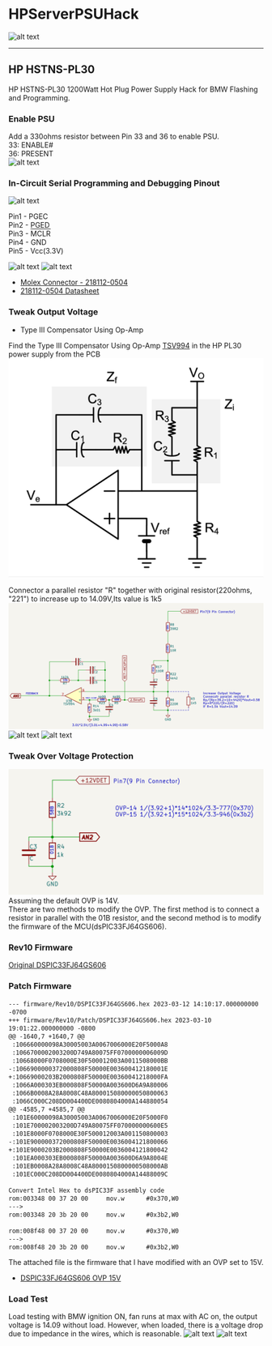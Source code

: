# **HPServerPSUHack**

![alt text][image11]

---

## HP HSTNS-PL30

HP HSTNS-PL30 1200Watt Hot Plug Power Supply Hack for BMW Flashing and Programming.


[//]: # (Image References)
[image1]: ./resources/mb_front.png "MB Front"
[image2]: ./resources/sb1_front.png "SB1 Front"
[image3]: ./resources/sb1_back.png "SB1 Back"
[image4]: ./resources/pickit3.png "Pickit3"
[image5]: ./resources/connector.png "Connector"
[image6]: ./resources/cable.png "Cable"
[image7]: ./resources/debug.png "Debug"
[image8]: ./resources/vout_fb_sch.png "+12V Feedback Schematic"
[image9]: ./resources/vout_fb_pcb.png "+12V Feedback PCB"
[image10]: ./resources/OVP.png "Over Voltage Protection"
[image11]: ./resources/PL30.png "HP HSTNS-PL30"
[image12]: ./resources/VR.png "10K VR(53CAD-D28-B15L)"
[image13]: ./resources/T3_compensator.png "Type III Compensator"
[image14]: ./resources/present.png "Enable PSU"
[image15]: ./resources/tweak_output.png "Tweak Output Voltage"
[image16]: ./resources/load_test_voltage.png "Load Test Voltage"
[image17]: ./resources/load_test_current.png "Load Test Current"


### Enable PSU
Add a 330ohms resistor between Pin 33 and 36 to enable PSU.  
33: ENABLE#  
36: PRESENT  
![alt text][image14]


### In-Circuit Serial Programming and Debugging Pinout

![alt text][image7]

Pin1 - PGEC  
Pin2 - PGED  
Pin3 - <span style="text-decoration:overline">MCLR</span>  
Pin4 - GND  
Pin5 - Vcc(3.3V)  

![alt text][image4]
![alt text][image5]

* [Molex Connector - 218112-0504](https://www.mouser.com/ProductDetail/538-218112-0504)
* [218112-0504 Datasheet](https://www.mouser.com/datasheet/2/276/3/2181120504_CABLE_ASSEMBLIES-2864576.pdf)


### Tweak Output Voltage
* Type III Compensator Using Op-Amp  

Find the Type III Compensator Using Op-Amp [TSV994](https://www.st.com/resource/en/datasheet/tsv994.pdf) in the HP PL30 power supply from the PCB
![alt text][image13]

Connector a parallel resistor "R" together with original resistor(220ohms, "221") to increase up to 14.09V,Its value is 1k5
![alt text][image8]
![alt text][image9]
![alt text][image15]

### Tweak Over Voltage Protection
![alt text][image10]
Assuming the default OVP is 14V.  
There are two methods to modify the OVP. The first method is to connect a resistor in parallel with the 01B resistor, and the second method is to modify the firmware of the MCU(dsPIC33FJ64GS606).

### Rev10 Firmware
[Original DSPIC33FJ64GS606](firmware/Rev10/DSPIC33FJ64GS606.hex)

### Patch Firmware
```
--- firmware/Rev10/DSPIC33FJ64GS606.hex	2023-03-12 14:10:17.000000000 -0700
+++ firmware/Rev10/Patch/DSPIC33FJ64GS606.hex 2023-03-10 19:01:22.000000000 -0800
@@ -1640,7 +1640,7 @@
 :106660000098A30005003A0067006000E20F5000A8
 :1066700002003200D749A80075FF0700000006009D
 :10668000F0708000E30F500012003A0011508000BB
-:1066900000372000808F50000E003600412180001E
+:10669000203B2000808F50000E00360041218000FA
 :1066A000303EB000808F50000A003600D6A9A80006
 :1066B0008A28A8008C48A800015080000050800063
 :1066C000C208DD004400DE0080804000A144880054
@@ -4585,7 +4585,7 @@
 :101E60000098A30005003A0067006000E20F5000F0
 :101E700002003200D749A80075FF070000000600E5
 :101E8000F0708000E30F500012003A001150800003
-:101E900000372000808F50000E0036004121800066
+:101E9000203B2000808F50000E0036004121800042
 :101EA000303EB000808F50000A003600D6A9A8004E
 :101EB0008A28A8008C48A8000150800000508000AB
 :101EC000C208DD004400DE0080804000A14488009C
 
Convert Intel Hex to dsPIC33F assembly code  
rom:003348 00 37 20 00     mov.w      #0x370,W0  
--->  
rom:003348 20 3b 20 00     mov.w      #0x3b2,W0  

rom:008f48 00 37 20 00     mov.w      #0x370,W0  
--->  
rom:008f48 20 3b 20 00     mov.w      #0x3b2,W0  
```
The attached file is the firmware that I have modified with an OVP set to 15V.

* [DSPIC33FJ64GS606 OVP 15V](firmware/Rev10/Patch/DSPIC33FJ64GS606.hex)

### Load Test
Load testing with BMW ignition ON, fan runs at max with AC on, the output voltage is 14.09 without load. However, when loaded, there is a voltage drop due to impedance in the wires, which is reasonable.
![alt text][image16]
![alt text][image17]
